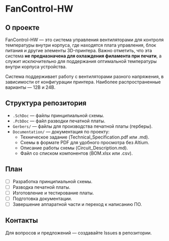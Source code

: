 # FanControl-HW

## О проекте

FanControl-HW — это система управления вентиляторами для контроля температуры внутри корпуса, где находятся плата управления, блок питания и другие элементы 3D-принтера. Важно отметить, что эта система **не предназначена для охлаждения филамента при печати**, а служит исключительно для поддержания оптимальной температуры внутри корпуса устройства.

Система поддерживает работу с вентиляторами разного напряжения, в зависимости от конфигурации принтера. Наиболее распространенные варианты — 12В и 24В.

## Структура репозитория

- `.SchDoc` — файлы принципиальной схемы.
- `.PcbDoc` — файл разводки печатной платы.
- `Gerbers/` — файлы для производства печатной платы (герберы).
- `Documentation/` — документация по проекту:
  - Техническое задание (Technical_Specification.pdf или .md).
  - Схемы в формате PDF для удобного просмотра без Altium.
  - Описание работы схемы (Circuit_Description.md).
  - Файл со списком компонентов (BOM.xlsx или .csv).

## План

- [ ] Разработка принципиальной схемы.
- [ ] Разводка печатной платы.
- [ ] Изготовление и тестирование платы.
- [ ] Подготовка документации.
- [ ] Завершение аппаратной части и переход к написанию ПО.

## Контакты

Для вопросов и предложений — создавайте Issues в репозитории.

